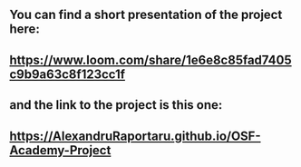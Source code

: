 ## You can find a short presentation of the project here: 
## https://www.loom.com/share/1e6e8c85fad7405c9b9a63c8f123cc1f

## and the link to the project is this one:
## https://AlexandruRaportaru.github.io/OSF-Academy-Project
